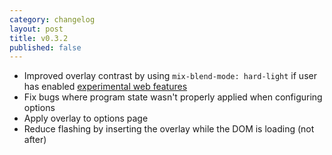 ```yaml
---
category: changelog
layout: post
title: v0.3.2
published: false
---
```


- Improved overlay contrast by using ```mix-blend-mode:
  hard-light``` if user has enabled [experimental web
features](chrome://flags)
- Fix bugs where program state wasn't properly applied when
  configuring options
- Apply overlay to options page
- Reduce flashing by inserting the overlay while the DOM is
  loading (not after)
